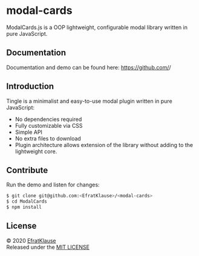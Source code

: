 # modal-cards

ModalCards.js is a OOP lightweight, configurable modal library written in pure JavaScript.


## Documentation

Documentation and demo can be found here:
https://github.com/<username>/<repository>

## Introduction

Tingle is a minimalist and easy-to-use modal plugin written in pure JavaScript:

* No dependencies required
* Fully customizable via CSS
* Simple API
* No extra files to download
* Plugin architecture allows extension of the library without adding to the lightweight core.


## Contribute

Run the demo and listen for changes:

```bash
$ git clone git@github.com:<EfratKlause>/<modal-cards>
$ cd ModalCards
$ npm install
```

## License

© 2020 [EfratKlause](https://github.com/EfratKlause)  
Released under the [MIT LICENSE](http://opensource.org/licenses/MIT)
